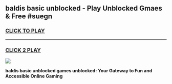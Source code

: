 
## baldis basic unblocked - Play Unblocked Gmaes & Free #suegn
<h3>
<a href="https://news.freeplayer.one?title=baldis_basic_unblocked&ref=24F">CLICK TO PLAY</a></h3>
<hr>

<h3>
<a href="https://news.freeplayer.one?title=baldis_basic_unblocked&ref=24F">CLICK 2 PLAY</a>
  
</h3>

<a href="https://news.freeplayer.one?title=baldis_basic_unblocked&ref=24F/"><img src="https://clearcache.store/games.png"></a>


**baldis basic unblocked games unblocked: Your Gateway to Fun and Accessible Online Gaming**
